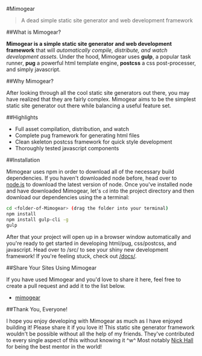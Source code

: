 #Mimogear

> A dead simple static site generator and web development framework

##What is Mimogear?

**Mimogear is a simple static site generator and web development framework** that will _automatically compile, distribute, and watch development assets_. Under the hood, Mimogear uses **gulp**, a popular task runner, **pug** a powerful html template engine, **postcss** a css post-processer, and simply javascript.

##Why Mimogear?

After looking through all the cool static site generators out there, you may have realized that they are fairly complex. Mimogear aims to be the simplest static site generator out there while balancing a useful feature set.

##Highlights

* Full asset compilation, distribution, and watch
* Complete pug framework for generating html files
* Clean skeleton postcss framework for quick style development
* Thoroughly tested javascript components

##Installation

Mimogear uses npm in order to download all of the necessary build dependencies. If you haven't downloaded node before, head over to [node.js](https://nodejs.org/en/) to download the latest version of node. Once you've installed node and have downloaded Mimogear, let's `cd` into the project directory and then download our dependencies using the a terminal:

```sh
cd <folder-of-Mimogear> (drag the folder into your terminal)
npm install
npm install gulp-cli -g
gulp
```

After that your project will open up in a browser window automatically and you're ready to get started in developing html/pug, css/postcss, and javascript. Head over to /src/ to see your shiny new development framework! If you're feeling stuck, check out [/docs/](https://github.com/mimoduo/Mimogear/tree/master/docs).

##Share Your Sites Using Mimogear

If you have used Mimogear and you'd love to share it here, feel free to create a pull request and add it to the list below.

* [mimogear](http://mimoduo.github.io/Mimogear/)

##Thank You, Everyone!

I hope you enjoy developing with Mimogear as much as I have enjoyed building it! Please share it if you love it! This static site generator framework wouldn't be possible without all the help of my friends. They've contributed to every single aspect of this without knowing it ^w^ Most notably [Nick Hall](https://github.com/nhall) for being the best mentor in the world!
